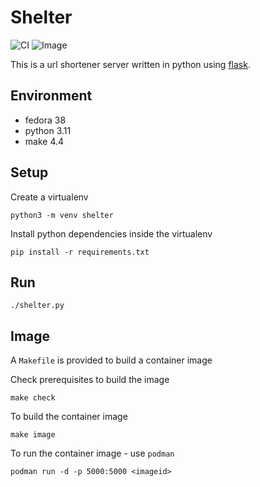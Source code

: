 # Shelter

![CI](https://github.com/jostho/shelter/workflows/CI/badge.svg)
![Image](https://github.com/jostho/shelter/workflows/Image/badge.svg)

This is a url shortener server written in python using [flask](https://github.com/pallets/flask).

## Environment

* fedora 38
* python 3.11
* make 4.4

## Setup

Create a virtualenv

    python3 -m venv shelter

Install python dependencies inside the virtualenv

    pip install -r requirements.txt

## Run

    ./shelter.py

## Image

A `Makefile` is provided to build a container image

Check prerequisites to build the image

    make check

To build the container image

    make image

To run the container image - use `podman`

    podman run -d -p 5000:5000 <imageid>
